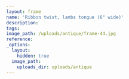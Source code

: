 ```yaml
---
layout: frame
name: 'Ribbon twist, lambs tongue (6" wide)'
description:
tags:
image_path: /uploads/antique/frame-44.jpg
reference:
_options:
  layout:
    hidden: true
  image_path:
    uploads_dir: uploads/antique
---
```

